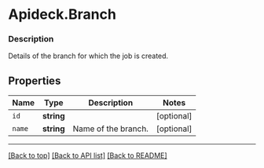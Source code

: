 # Apideck.Branch

### Description

Details of the branch for which the job is created.

## Properties
Name | Type | Description | Notes
------------ | ------------- | ------------- | -------------
`id` | **string** |  | [optional] 
`name` | **string** | Name of the branch. | [optional] 





---

[[Back to top]](#) [[Back to API list]](../../../../README.md#documentation-for-api-endpoints) [[Back to README]](../../../../README.md)


